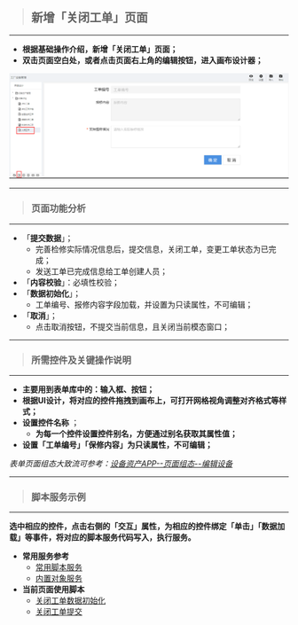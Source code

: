 > ## **新增「关闭工单」页面**

---

- **根据基础操作介绍，新增「关闭工单」页面；**
- **双击页面空白处，或者点击页面右上角的编辑按钮，进入画布设计器；**

![关闭工单](assets/img/DeviceMaintenance-PageDesign-closeWorkOrderPage.png "关闭工单")

---

> ### **页面功能分析**

---

- 「**提交数据**」；
  - 完善检修实际情况信息后，提交信息，关闭工单，变更工单状态为已完成；
  - 发送工单已完成信息给工单创建人员；
- 「**内容校验**」：必填性校验；
- 「**数据初始化**」；
  - 工单编号、报修内容字段加载，并设置为只读属性，不可编辑；
- 「**取消**」；
  - 点击取消按钮，不提交当前信息，且关闭当前模态窗口；

---

> ### **所需控件及关键操作说明**

---

- **主要用到表单库中的：输入框、按钮；**
- **根据UI设计，将对应的控件拖拽到画布上，可打开网格视角调整对齐格式等样式；**
- **设置控件名称** ；
  - **为每一个控件设置控件别名，方便通过别名获取其属性值；**
- **设置「工单编号」「保修内容」为只读属性，不可编辑；**

*表单页面组态大致流可参考：[设备资产APP--页面组态--编辑设备](/docs/DeviceInfo/PageDesign/editDevice)*

---

> ### 脚本服务示例

---

**选中相应的控件，点击右侧的「交互」属性，为相应的控件绑定「单击」「数据加载」等事件，将对应的脚本服务代码写入，执行服务。**

- **常用服务参考**
  - [常用脚本服务](/docs/DeviceInfo/ObjectService/commonJS)
  - [内置对象服务](https://supos-project.github.io/supOS-Object-Documents/#/docs/ObjectService/Service/)
- **当前页面使用脚本**
  - [关闭工单数据初始化](/docs/DeviceMaintenance/ObjectService/CloseWorkOrderData)
  - [关闭工单提交](/docs/DeviceMaintenance/ObjectService/submitCloseWorkOrder)